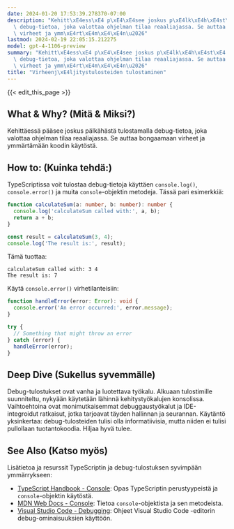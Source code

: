 ```yaml
---
date: 2024-01-20 17:53:39.278370-07:00
description: "Kehitt\xE4ess\xE4 p\xE4\xE4see joskus p\xE4lk\xE4h\xE4st\xE4 tulostamalla\
  \ debug-tietoa, joka valottaa ohjelman tilaa reaaliajassa. Se auttaa bongaamaan\
  \ virheet ja ymm\xE4rt\xE4m\xE4\xE4n\u2026"
lastmod: 2024-02-19 22:05:15.212275
model: gpt-4-1106-preview
summary: "Kehitt\xE4ess\xE4 p\xE4\xE4see joskus p\xE4lk\xE4h\xE4st\xE4 tulostamalla\
  \ debug-tietoa, joka valottaa ohjelman tilaa reaaliajassa. Se auttaa bongaamaan\
  \ virheet ja ymm\xE4rt\xE4m\xE4\xE4n\u2026"
title: "Virheenj\xE4ljitystulosteiden tulostaminen"
---
```


{{< edit_this_page >}}

## What & Why? (Mitä & Miksi?)
Kehittäessä pääsee joskus pälkähästä tulostamalla debug-tietoa, joka valottaa ohjelman tilaa reaaliajassa. Se auttaa bongaamaan virheet ja ymmärtämään koodin käytöstä.

## How to: (Kuinka tehdä:)
TypeScriptissa voit tulostaa debug-tietoja käyttäen `console.log()`, `console.error()` ja muita `console`-objektin metodeja. Tässä pari esimerkkiä:

```TypeScript
function calculateSum(a: number, b: number): number {
  console.log('calculateSum called with:', a, b);
  return a + b;
}

const result = calculateSum(3, 4);
console.log('The result is:', result);
```

Tämä tuottaa:
```
calculateSum called with: 3 4
The result is: 7
```

Käytä `console.error()` virhetilanteisiin:
```TypeScript
function handleError(error: Error): void {
  console.error('An error occurred:', error.message);
}

try {
  // Something that might throw an error
} catch (error) {
  handleError(error);
}
```

## Deep Dive (Sukellus syvemmälle)
Debug-tulostukset ovat vanha ja luotettava työkalu. Alkuaan tulostimille suunniteltu, nykyään käytetään lähinnä kehitystyökalujen konsolissa. Vaihtoehtoina ovat monimutkaisemmat debuggaustyökalut ja IDE-integroidut ratkaisut, jotka tarjoavat täyden hallinnan ja seurannan. Käytäntö yksinkertaa: debug-tulosteiden tulisi olla informatiivisia, mutta niiden ei tulisi pullollaan tuotantokoodia. Hiljaa hyvä tulee.

## See Also (Katso myös)
Lisätietoa ja resurssit TypeScriptin ja debug-tulostuksen syvimpään ymmärrykseen:

- [TypeScript Handbook - Console](https://www.typescriptlang.org/docs/handbook/2/everyday-types.html#the-any-type): Opas TypeScriptin perustyypeistä ja `console`-objektin käytöstä.
- [MDN Web Docs - Console](https://developer.mozilla.org/en-US/docs/Web/API/Console): Tietoa `console`-objektista ja sen metodeista.
- [Visual Studio Code - Debugging](https://code.visualstudio.com/docs/editor/debugging): Ohjeet Visual Studio Code -editorin debug-ominaisuuksien käyttöön.
